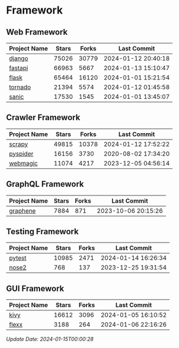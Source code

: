 # Framework

## Web Framework
| Project Name | Stars | Forks | Last Commit |
| ------------ | ----- | ----- | ----------- |
| [django](https://github.com/django/django) | 75026 | 30779 | 2024-01-12 20:40:18 |
| [fastapi](https://github.com/tiangolo/fastapi) | 66963 | 5667 | 2024-01-13 15:10:47 |
| [flask](https://github.com/pallets/flask) | 65464 | 16120 | 2024-01-01 15:21:54 |
| [tornado](https://github.com/tornadoweb/tornado) | 21394 | 5574 | 2024-01-12 01:45:58 |
| [sanic](https://github.com/sanic-org/sanic) | 17530 | 1545 | 2024-01-01 13:45:07 |

## Crawler Framework
| Project Name | Stars | Forks | Last Commit |
| ------------ | ----- | ----- | ----------- |
| [scrapy](https://github.com/scrapy/scrapy) | 49815 | 10378 | 2024-01-12 17:52:22 |
| [pyspider](https://github.com/binux/pyspider) | 16156 | 3730 | 2020-08-02 17:34:20 |
| [webmagic](https://github.com/code4craft/webmagic) | 11074 | 4217 | 2023-12-05 04:56:14 |

## GraphQL Framework
| Project Name | Stars | Forks | Last Commit |
| ------------ | ----- | ----- | ----------- |
| [graphene](https://github.com/graphql-python/graphene) | 7884 | 871 | 2023-10-06 20:15:26 |

## Testing Framework
| Project Name | Stars | Forks | Last Commit |
| ------------ | ----- | ----- | ----------- |
| [pytest](https://github.com/pytest-dev/pytest) | 10985 | 2471 | 2024-01-14 16:26:34 |
| [nose2](https://github.com/nose-devs/nose2) | 768 | 137 | 2023-12-25 19:31:54 |

## GUI Framework
| Project Name | Stars | Forks | Last Commit |
| ------------ | ----- | ----- | ----------- |
| [kivy](https://github.com/kivy/kivy) | 16612 | 3096 | 2024-01-05 16:10:52 |
| [flexx](https://github.com/flexxui/flexx) | 3188 | 264 | 2024-01-06 22:16:26 |

*Update Date: 2024-01-15T00:00:28*